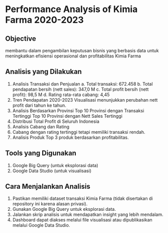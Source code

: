 # Performance Analysis of Kimia Farma 2020-2023

## Objective
membantu dalam pengambilan keputusan bisnis yang berbasis data untuk meningkatkan efisiensi operasional dan profitabilitas Kimia Farma

## Analisis yang Dilakukan
1. Analisis Transaksi dan Penjualan
a. Total transaksi: 672.458
b. Total pendapatan bersih (nett sales): 347,0 M
c. Total profit bersih (nett profit): 98,5 M
d. Rating rata-rata cabang: 4,45
2. Tren Pendapatan 2020-2023
   Visualisasi menunjukkan perubahan nett profit dari tahun ke tahun.
3. Analisis Berdasarkan Provinsi
Top 10 Provinsi dengan Transaksi Tertinggi
Top 10 Provinsi dengan Nett Sales Tertinggi
4. Distribusi Total Profit di Seluruh Indonesia
5. Analisis Cabang dan Rating
6. Cabang dengan rating tertinggi tetapi memiliki transaksi rendah.
7. Analisis Produk
Top 3 produk berdasarkan profitabilitas.

## Tools yang Digunakan
1. Google Big Query (untuk eksplorasi data)
2. Google Data Studio (untuk visualisasi)

## Cara Menjalankan Analisis
1. Pastikan memiliki dataset transaksi Kimia Farma (tidak disertakan di repository ini karena alasan privasi).
2. Gunakan Google Big Query untuk eksplorasi data.
3. Jalankan skrip analisis untuk mendapatkan insight yang lebih mendalam.
4. Dashboard dapat diakses melalui file visualisasi atau dipublikasikan melalui Google Data Studio.
